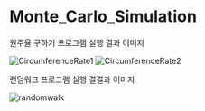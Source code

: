 # Monte_Carlo_Simulation

원주율 구하기 프로그램 실행 결과 이미지

![CircumferenceRate1](https://user-images.githubusercontent.com/51428786/94742113-22542780-03b0-11eb-84c5-c441160768e4.PNG)
![CircumferenceRate2](https://user-images.githubusercontent.com/51428786/94742129-2aac6280-03b0-11eb-8c54-935aa66506f9.PNG)

랜덤워크 프로그램 실행 결결과 이미지

![randomwalk](https://user-images.githubusercontent.com/51428786/94742138-2e3fe980-03b0-11eb-9623-2a81e738c2bc.PNG)
